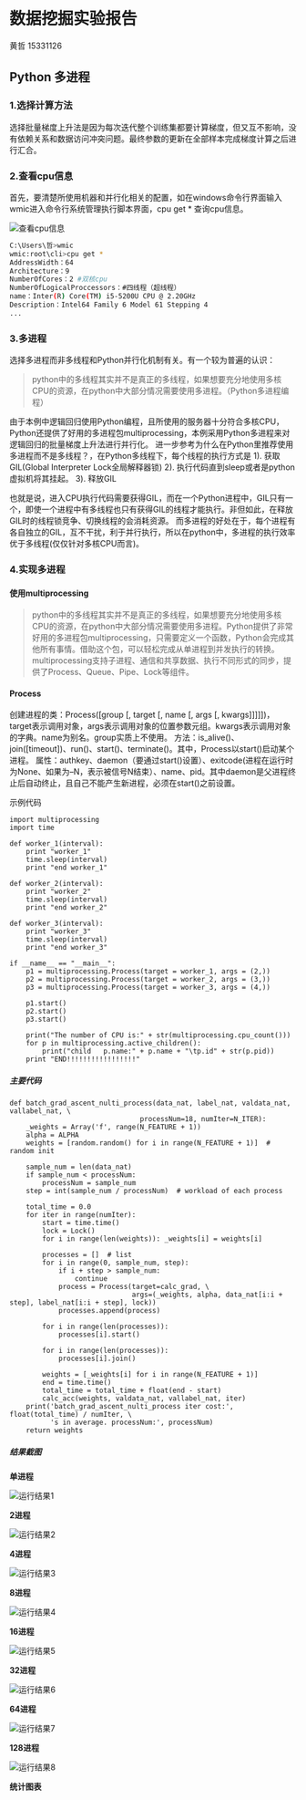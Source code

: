 # 数据挖掘实验报告
黄哲 15331126

## Python 多进程

### 1.选择计算方法
选择批量梯度上升法是因为每次迭代整个训练集都要计算梯度，但又互不影响，没有依赖关系和数据访问冲突问题。最终参数的更新在全部样本完成梯度计算之后进行汇合。

### 2.查看cpu信息
首先，要清楚所使用机器和并行化相关的配置，如在windows命令行界面输入wmic进入命令行系统管理执行脚本界面，cpu get * 查询cpu信息。

![查看cpu信息](./imgs/dataMining1.png)

```bash
C:\Users\哲>wmic
wmic:root\cli>cpu get *
AddressWidth：64
Architecture：9
NumberOfCores：2 #双核cpu
NumberOfLogicalProccessors：#四线程（超线程）
name：Inter(R) Core(TM) i5-5200U CPU @ 2.20GHz
Description：Intel64 Family 6 Model 61 Stepping 4
...
```
### 3.多进程
选择多进程而非多线程和Python并行化机制有关。有一个较为普遍的认识：
>python中的多线程其实并不是真正的多线程，如果想要充分地使用多核CPU的资源，在python中大部分情况需要使用多进程。（Python多进程编程）

由于本例中逻辑回归使用Python编程，且所使用的服务器十分符合多核CPU，Python还提供了好用的多进程包multiprocessing，本例采用Python多进程来对逻辑回归的批量梯度上升法进行并行化。
进一步参考为什么在Python里推荐使用多进程而不是多线程？，在Python多线程下，每个线程的执行方式是
1). 获取GIL(Global Interpreter Lock全局解释器锁)
2). 执行代码直到sleep或者是python虚拟机将其挂起。
3). 释放GIL

也就是说，进入CPU执行代码需要获得GIL，而在一个Python进程中，GIL只有一个，即使一个进程中有多线程也只有获得GIL的线程才能执行。非但如此，在释放GIL时的线程锁竞争、切换线程的会消耗资源。
而多进程的好处在于，每个进程有各自独立的GIL，互不干扰，利于并行执行，所以在python中，多进程的执行效率优于多线程(仅仅针对多核CPU而言)。

### 4.实现多进程
#### 使用multiprocessing
>python中的多线程其实并不是真正的多线程，如果想要充分地使用多核CPU的资源，在python中大部分情况需要使用多进程。Python提供了非常好用的多进程包multiprocessing，只需要定义一个函数，Python会完成其他所有事情。借助这个包，可以轻松完成从单进程到并发执行的转换。multiprocessing支持子进程、通信和共享数据、执行不同形式的同步，提供了Process、Queue、Pipe、Lock等组件。

#### Process
创建进程的类：Process([group [, target [, name [, args [, kwargs]]]]])，target表示调用对象，args表示调用对象的位置参数元组。kwargs表示调用对象的字典。name为别名。group实质上不使用。
方法：is_alive()、join([timeout])、run()、start()、terminate()。其中，Process以start()启动某个进程。
属性：authkey、daemon（要通过start()设置）、exitcode(进程在运行时为None、如果为–N，表示被信号N结束）、name、pid。其中daemon是父进程终止后自动终止，且自己不能产生新进程，必须在start()之前设置。

示例代码

```
import multiprocessing
import time
 
def worker_1(interval):
    print "worker_1"
    time.sleep(interval)
    print "end worker_1"
 
def worker_2(interval):
    print "worker_2"
    time.sleep(interval)
    print "end worker_2"
 
def worker_3(interval):
    print "worker_3"
    time.sleep(interval)
    print "end worker_3"
 
if __name__ == "__main__":
    p1 = multiprocessing.Process(target = worker_1, args = (2,))
    p2 = multiprocessing.Process(target = worker_2, args = (3,))
    p3 = multiprocessing.Process(target = worker_3, args = (4,))
 
    p1.start()
    p2.start()
    p3.start()
 
    print("The number of CPU is:" + str(multiprocessing.cpu_count()))
    for p in multiprocessing.active_children():
        print("child   p.name:" + p.name + "\tp.id" + str(p.pid))
    print "END!!!!!!!!!!!!!!!!!"
```
##### 主要代码
```
def batch_grad_ascent_nulti_process(data_nat, label_nat, valdata_nat, vallabel_nat, \
                                processNum=18, numIter=N_ITER):
    _weights = Array('f', range(N_FEATURE + 1))
    alpha = ALPHA
    weights = [random.random() for i in range(N_FEATURE + 1)]  # random init

    sample_num = len(data_nat)
    if sample_num < processNum:
        processNum = sample_num
    step = int(sample_num / processNum)  # workload of each process

    total_time = 0.0
    for iter in range(numIter):
        start = time.time()
        lock = Lock()
        for i in range(len(weights)): _weights[i] = weights[i]

        processes = []  # list
        for i in range(0, sample_num, step):
            if i + step > sample_num:
                continue
            process = Process(target=calc_grad, \
                              args=(_weights, alpha, data_nat[i:i + step], label_nat[i:i + step], lock))
            processes.append(process)

        for i in range(len(processes)):
            processes[i].start()

        for i in range(len(processes)):
            processes[i].join()

        weights = [_weights[i] for i in range(N_FEATURE + 1)]
        end = time.time()
        total_time = total_time + float(end - start)
        calc_acc(weights, valdata_nat, vallabel_nat, iter)
    print('batch_grad_ascent_nulti_process iter cost:', float(total_time) / numIter, \
          's in average. processNum:', processNum)
    return weights
```
##### 结果截图
**单进程**

![运行结果1](./imgs/dataMining10.png)

**2进程**

![运行结果2](./imgs/dataMining9.png)

**4进程**

![运行结果3](./imgs/dataMining11.png)

**8进程**

![运行结果4](./imgs/dataMining4.png)

**16进程**

![运行结果5](./imgs/dataMining5.png)

**32进程**

![运行结果6](./imgs/dataMining6.png)

**64进程**

![运行结果7](./imgs/dataMining7.png)

**128进程**

![运行结果8](./imgs/dataMining8.png)

**统计图表**




